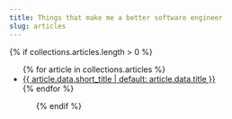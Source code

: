 ```yaml
---
title: Things that make me a better software engineer
slug: articles
---
```

{% if collections.articles.length > 0 %}
<ul>
{% for article in collections.articles %}
  <li><a href="{{ article.url }}">{{ article.data.short_title | default: article.data.title }}</a></li>
{% endfor %}
<ul>
{% endif %}
